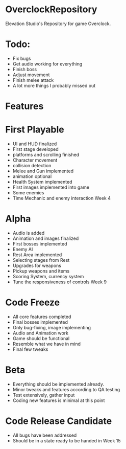 # OverclockRepository
Elevation Studio's Repository for game Overclock.

# Todo:
- Fix bugs
- Get audio working for everything
- Finish boss
- Adjust movement
- Finish melee attack
- A lot more things I probably missed out

# Features	

# First Playable	
-	UI and HUD finalized
-	First stage developed
-	platforms and scrolling finished
-	Character movement
-	collision detection 
-	Melee and Gun implemented
-	animation optional
-	Health System implemented
-	First images implemented into game
-	Some enemies
-	Time Mechanic and enemy interaction	Week 4

# Alpha	
- Audio is added
-	Animation and images finalized
-	First bosses implemented
-	Enemy AI
-	Rest Area implemented
-	Selecting stages from Rest 
-	Upgrades for weapons
-	Pickup weapons and items
-	Scoring System, currency system
-	Tune the responsiveness of controls	Week 9

# Code Freeze	
-	All core features completed
-	Final bosses implemented
-	Only bug-fixing, image implementing
-	Audio and Animation work
-	Game should be functional
-	Resemble what we have in mind
-	Final few tweaks 				

# Beta	
-	Everything should be implemented already. 
-	Minor tweaks and features according to QA testing
-	Test extensively, gather input 
-	Coding new features is minimal at this point

# Code Release Candidate	
-	All bugs have been addressed
-	Should be in a state ready to be handed in	Week 15
